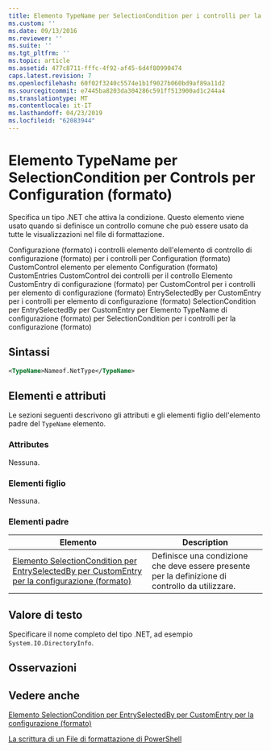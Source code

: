 ```yaml
---
title: Elemento TypeName per SelectionCondition per i controlli per la configurazione (formato) | Microsoft Docs
ms.custom: ''
ms.date: 09/13/2016
ms.reviewer: ''
ms.suite: ''
ms.tgt_pltfrm: ''
ms.topic: article
ms.assetid: 477c8711-fffc-4f92-af45-6d4f80990474
caps.latest.revision: 7
ms.openlocfilehash: 60f02f3240c5574e1b1f9027b060bd9af89a11d2
ms.sourcegitcommit: e7445ba8203da304286c591ff513900ad1c244a4
ms.translationtype: MT
ms.contentlocale: it-IT
ms.lasthandoff: 04/23/2019
ms.locfileid: "62083944"
---
```

# <a name="typename-element-for-selectioncondition-for-controls-for-configuration-format"></a>Elemento TypeName per SelectionCondition per Controls per Configuration (formato)

Specifica un tipo .NET che attiva la condizione. Questo elemento viene usato quando si definisce un controllo comune che può essere usato da tutte le visualizzazioni nel file di formattazione.

Configurazione (formato) i controlli elemento dell'elemento di controllo di configurazione (formato) per i controlli per Configuration (formato) CustomControl elemento per elemento Configuration (formato) CustomEntries CustomControl dei controlli per il controllo Elemento CustomEntry di configurazione (formato) per CustomControl per i controlli per elemento di configurazione (formato) EntrySelectedBy per CustomEntry per i controlli per elemento di configurazione (formato) SelectionCondition per EntrySelectedBy per CustomEntry per Elemento TypeName di configurazione (formato) per SelectionCondition per i controlli per la configurazione (formato)

## <a name="syntax"></a>Sintassi

```xml
<TypeName>Nameof.NetType</TypeName>

```

## <a name="attributes-and-elements"></a>Elementi e attributi

Le sezioni seguenti descrivono gli attributi e gli elementi figlio dell'elemento padre del `TypeName` elemento.

### <a name="attributes"></a>Attributes

Nessuna.

### <a name="child-elements"></a>Elementi figlio

Nessuna.

### <a name="parent-elements"></a>Elementi padre

|Elemento|Description|
|-------------|-----------------|
|[Elemento SelectionCondition per EntrySelectedBy per CustomEntry per la configurazione (formato)](./selectioncondition-element-for-entryselectedby-for-controls-for-configuration-format.md)|Definisce una condizione che deve essere presente per la definizione di controllo da utilizzare.|

## <a name="text-value"></a>Valore di testo

Specificare il nome completo del tipo .NET, ad esempio `System.IO.DirectoryInfo`.

## <a name="remarks"></a>Osservazioni

## <a name="see-also"></a>Vedere anche

[Elemento SelectionCondition per EntrySelectedBy per CustomEntry per la configurazione (formato)](./selectioncondition-element-for-entryselectedby-for-controls-for-configuration-format.md)

[La scrittura di un File di formattazione di PowerShell](./writing-a-powershell-formatting-file.md)
